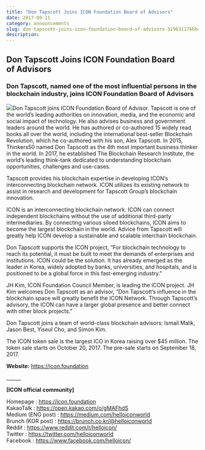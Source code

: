 ```yaml
---
title: "Don Tapscott Joins ICON Foundation Board of Advisors"
date: 2017-09-11
category: announcements
slug: don-tapscott-joins-icon-foundation-board-of-advisors-519631176bb4
description:
---
```


## Don Tapscott Joins ICON Foundation Board of Advisors

### Don Tapscott, named one of the most influential persons in the blockchain industry, joins ICON Foundation Board of Advisors

![](https://cdn-images-1.medium.com/max/800/1*qASJPgUZ9PQBkhMgTJRU4Q.jpeg)Don Tapscott joins ICON Foundation Board of Advisor. Tapscott is one of the world’s leading authorities on innovation, media, and the economic and social impact of technology. He also advises business and government leaders around the world. He has authored or co-authored 15 widely read books all over the world, including the international best-seller Blockchain Revolution, which he co-authored with his son, Alex Tapscott. In 2015, Thinkers50 named Don Tapscott as the 4th most important business thinker in the world. In 2017, he established The Blockchain Research Institute, the world’s leading think-tank dedicated to understanding blockchain opportunities, challenges and use-cases.

Tapscott provides his blockchain expertise in developing ICON’s interconnecting blockchain network. ICON utilizes its existing network to assist in research and development for Tapscott Group’s blockchain innovation.

ICON is an interconnecting blockchain network. ICON can connect independent blockchains without the use of additional third-party intermediaries. By connecting various siloed blockchains, ICON aims to become the largest blockchain in the world. Advice from Tapscott will greatly help ICON develop a sustainable and scalable interchain blockchain.

Don Tapscott supports the ICON project, “For blockchain technology to reach its potential, it must be built to meet the demands of enterprises and institutions. ICON could be the solution. It has already emerged as the leader in Korea, widely adopted by banks, universities, and hospitals, and is positioned to be a global force in this fast-emerging industry.”

JH Kim, ICON Foundation Council Member, is leading the ICON project. JH Kim welcomes Don Tapscott as an advisor, “Don Tapscott’s influence in the blockchain space will greatly benefit the ICON Network. Through Tapscott’s advisory, the ICON can have a larger global presence and better connect with other block projects.”

Don Tapscott joins a team of world-class blockchain advisors: Ismail Malik, Jason Best, Yiseul Cho, and Simon Kim.

The ICON token sale is the largest ICO in Korea raising over $45 million. The token sale starts on October 20, 2017. The pre-sale starts on September 18, 2017.

**Website:** <https://icon.foundation>

\_\_\_\_\_\_

**[ICON official community]**

Homepage : <https://icon.foundation>  
KakaoTalk : <https://open.kakao.com/o/gMAFhdS>  
Medium (ENG post) : <https://medium.com/helloiconworld>  
Brunch (KOR post) : <https://brunch.co.kr/@helloiconworld>  
Reddit : <https://www.reddit.com/r/helloicon/>  
Twitter : <https://twitter.com/helloiconworld>  
Facebook : <https://www.facebook.com/helloicon/>

